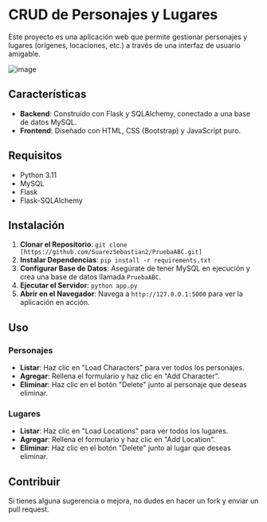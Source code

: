 # CRUD de Personajes y Lugares

Este proyecto es una aplicación web que permite gestionar personajes y lugares (orígenes, locaciones, etc.) a través de una interfaz de usuario amigable.

![image](https://github.com/SuarezSebastian2/PruebaABC/assets/78248849/8d15d920-b28b-4df2-9c8a-c86894e2705d)


## Características

- **Backend**: Construido con Flask y SQLAlchemy, conectado a una base de datos MySQL.
- **Frontend**: Diseñado con HTML, CSS (Bootstrap) y JavaScript puro.

## Requisitos

- Python 3.11
- MySQL
- Flask
- Flask-SQLAlchemy

## Instalación

1. **Clonar el Repositorio**: `git clone [https://github.com/SuarezSebastian2/PruebaABC.git]`
2. **Instalar Dependencias**: `pip install -r requirements.txt`
3. **Configurar Base de Datos**: Asegúrate de tener MySQL en ejecución y crea una base de datos llamada `PruebaABC`.
4. **Ejecutar el Servidor**: `python app.py`
5. **Abrir en el Navegador**: Navega a `http://127.0.0.1:5000` para ver la aplicación en acción.

## Uso

### Personajes

- **Listar**: Haz clic en "Load Characters" para ver todos los personajes.
- **Agregar**: Rellena el formulario y haz clic en "Add Character".
- **Eliminar**: Haz clic en el botón "Delete" junto al personaje que deseas eliminar.

### Lugares

- **Listar**: Haz clic en "Load Locations" para ver todos los lugares.
- **Agregar**: Rellena el formulario y haz clic en "Add Location".
- **Eliminar**: Haz clic en el botón "Delete" junto al lugar que deseas eliminar.

## Contribuir

Si tienes alguna sugerencia o mejora, no dudes en hacer un fork y enviar un pull request.


